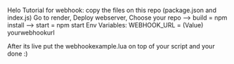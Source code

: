 Helo
Tutorial for webhook:
copy the files on this repo (package.json and index.js)
Go to render, Deploy webserver, Choose your repo
--> build = npm install
--> start = npm start
Env Variables:
WEBHOOK_URL = (Value) yourwebhookurl

After its live put the webhookexample.lua on top of your script and your done :)
